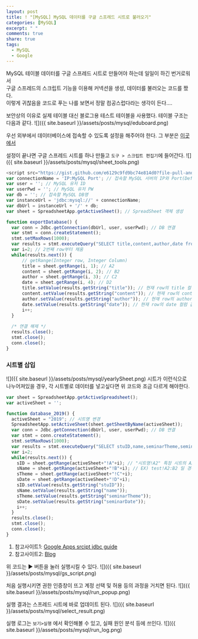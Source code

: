 ```yaml
---
layout: post
title: ! "[MySQL] MySQL 데이터를 구글 스프레드 시트로 불러오기"
categories: [MySQL]
excerpt: " "
comments: true
share: true
tags:
  - MySQL
  - Google
---
```


MySQL 테이블 데이터를 구글 스프레드 시트로 만들어야 하는데 일일이 하긴 번거로워서<br>
구글 스프레드의 스크립트 기능을 이용해 커넥션을 생성, 데이터를 불러오는 코드를 짰다.<br>
이렇게 귀찮음을 코드로 푸는 나를 보면서 정말 컴공스럽다라는 생각이 든다....<br>

보안상의 이유로 실제 테이블 대신 블로그용 테스트 테이블을 사용했다. 테이블 구조는 다음과 같다.
![]({{ site.baseurl }}/assets/posts/mysql/eduboard.png)

우선 외부에서 데이터베이스에 접속할 수 있도록 설정을 해주어야 한다.
그 부분은 [이곳에서](https://idchowto.com/?p=11068)

설정이 끝나면 구글 스프레드 시트를 하나 만들고 `도구 > 스크립트 편집기`에 들어간다.
![]({{ site.baseurl }}/assets/posts/mysql/sheet_tools.png)

```javascript
<script src="https://gist.github.com/e6129c9fd9bc74e814d0?file-pull-and-sync-data-between-google-doc-spreadsheet-and-mysql-gs" type="text/javascript"/>
var connectionName = 'IP:MySQL Port'; // 접속할 MySQL 서버의 IP와 Port(Default:3306)
var user = ''; // MySQL 유저 ID
var userPwd = ''; // MySQL 유저 PW
var db = ''; // 접속할 MySQL DB명
var instanceUrl = 'jdbc:mysql://' + connectionName;
var dbUrl = instanceUrl + '/' + db;
var sheet = SpreadsheetApp.getActiveSheet(); // SpreadSheet 객체 생성

function exportDatabase() {
  var conn = Jdbc.getConnection(dbUrl, user, userPwd); // DB 연결
  var stmt = conn.createStatement();
  stmt.setMaxRows(1000);
  var results = stmt.executeQuery("SELECT title,content,author,date from eduboard"); // 쿼리
  var i=2; // 2번째 row부터 채움
  while(results.next()) {
	  // getRange(Integer row, Integer Column)
      title = sheet.getRange(i, 1); // A2
      content = sheet.getRange(i, 2); // B2
      author = sheet.getRange(i, 3); // C2
      date = sheet.getRange(i, 4); // D2
      title.setValue(results.getString("title")); // 현재 row의 title 컬럼 값
      content.setValue(results.getString("content")); // 현재 row의 content 컬럼 값
      author.setValue(results.getString("author")); // 현재 row의 author 컬럼 값
      date.setValue(results.getString("date")); // 현재 row의 date 컬럼 값
      i++;
  }
  
  /* 연결 해제 */
  results.close();
  stmt.close();
  conn.close();
}
```

### 시트별 삽입
![]({{ site.baseurl }}/assets/posts/mysql/yearlySheet.png)
시트가 이런식으로 나누어져있을 경우, 각 시트별로 데이터를 넣고싶다면 위 코드와 조금 다르게 해야한다.
```javascript
var sheet = SpreadsheetApp.getActiveSpreadsheet();
var activeSheet = '';

function database_2019() {
  activeSheet = "2019"; // 시트명 변경
  SpreadsheetApp.setActiveSheet(sheet.getSheetByName(activeSheet));
  var conn = Jdbc.getConnection(dbUrl, user, userPwd); // DB 연결
  var stmt = conn.createStatement();
  stmt.setMaxRows(1000);
  var results = stmt.executeQuery("SELECT stuID,name,seminarTheme,seminarDate FROM seminar_list WHERE seminarDate BETWEEN '2019-01-01' AND '2019-12-31' ORDER BY seminarDate DESC"); // 특정 기간 내 데이터만 불러오는 쿼리
  var i=2;
  while(results.next()) {
    sID = sheet.getRange(activeSheet+"!A"+i); // "시트명!A2" 특정 시트의 A2 위치에 삽입
    sName = sheet.getRange(activeSheet+"!B"+i); // EX) test!A2:B2 일 경우 A2부터 B2까지 사각형 모양으로 채움
    sTheme = sheet.getRange(activeSheet+"!C"+i);
    sDate = sheet.getRange(activeSheet+"!D"+i);
    sID.setValue(results.getString("stuID"));
    sName.setValue(results.getString("name"));
    sTheme.setValue(results.getString("seminarTheme"));
    sDate.setValue(results.getString("seminarDate"));
    i++;
  }
  results.close();
  stmt.close();
  conn.close();
}

```



1. 참고사이트1: [Google Apps srcipt jdbc guide](https://developers.google.com/apps-script/guides/jdbc)<br>
2. 참고사이트2: [Blog](https://medium.com/@pradeepbheron/pull-and-sync-data-between-google-doc-spreadsheet-and-mysql-1d5a09d787a4)<br>

위 코드는 ▶ 버튼을 눌러 실행시킬 수 있다.
![]({{ site.baseurl }}/assets/posts/mysql/gs_script.png)

처음 실행시키면 권한 인증창이 뜨고 계정 선택 및 허용 등의 과정을 거치면 된다.
![]({{ site.baseurl }}/assets/posts/mysql/run_popup.png)

실행 결과는 스프레드 시트에 바로 업데이트 된다.
![]({{ site.baseurl }}/assets/posts/mysql/select_result.png)

실행 로그는 `보기>실행` 에서 확인해볼 수 있고, 실패 원인 분석 등에 쓰인다.
![]({{ site.baseurl }}/assets/posts/mysql/run_log.png)
